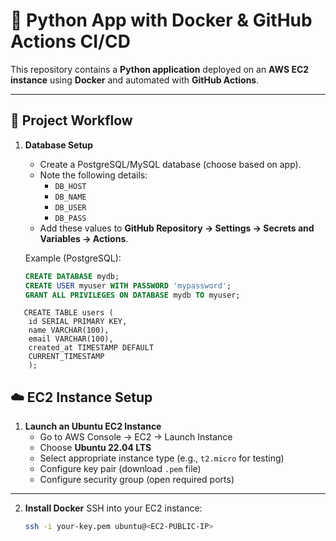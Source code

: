 # 🚀 Python App with Docker & GitHub Actions CI/CD

This repository contains a **Python application** deployed on an **AWS EC2 instance** using **Docker** and automated with **GitHub Actions**.

---

## 📌 Project Workflow

1. **Database Setup**
   - Create a PostgreSQL/MySQL database (choose based on app).
   - Note the following details:
     - `DB_HOST`
     - `DB_NAME`
     - `DB_USER`
     - `DB_PASS`
   - Add these values to **GitHub Repository → Settings → Secrets and Variables → Actions**.

   Example (PostgreSQL):
   ```sql
   CREATE DATABASE mydb;
   CREATE USER myuser WITH PASSWORD 'mypassword';
   GRANT ALL PRIVILEGES ON DATABASE mydb TO myuser;

```
   CREATE TABLE users (
    id SERIAL PRIMARY KEY,
    name VARCHAR(100),
    email VARCHAR(100),
    created_at TIMESTAMP DEFAULT 
    CURRENT_TIMESTAMP
    );
```

## ☁️ EC2 Instance Setup

1. **Launch an Ubuntu EC2 Instance**
   - Go to AWS Console → EC2 → Launch Instance
   - Choose **Ubuntu 22.04 LTS**
   - Select appropriate instance type (e.g., `t2.micro` for testing)
   - Configure key pair (download `.pem` file)
   - Configure security group (open required ports)

---

2. **Install Docker**
   SSH into your EC2 instance:
   ```bash
   ssh -i your-key.pem ubuntu@<EC2-PUBLIC-IP>
